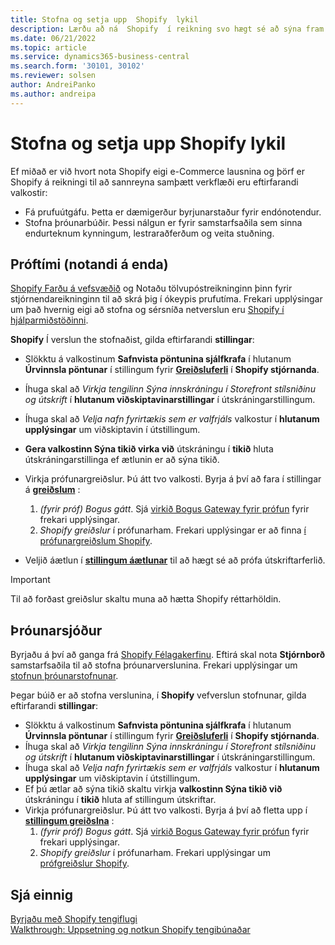 ```yaml
---
title: Stofna og setja upp  Shopify  lykil
description: Lærðu að ná  Shopify  í reikning svo hægt sé að sýna fram á verkflæði fyrir samþættingu  Shopify  og rekstur Central.
ms.date: 06/21/2022
ms.topic: article
ms.service: dynamics365-business-central
ms.search.form: '30101, 30102'
ms.reviewer: solsen
author: AndreiPanko
ms.author: andreipa
---
```


# Stofna og setja upp  Shopify  lykil

Ef miðað er við hvort nota  Shopify  eigi e-Commerce lausnina og þörf er  Shopify  á reikningi til að sannreyna samþætt verkflæði eru eftirfarandi valkostir:

- Fá prufuútgáfu. Þetta er dæmigerður byrjunarstaður fyrir endónotendur.  
- Stofna þróunarbúðir. Þessi nálgun er fyrir samstarfsaðila sem sinna endurteknum kynningum, lestraraðferðum og veita stuðning.

## Próftími (notandi á enda)

 [Shopify Farðu á vefsvæðið](https://www.shopify.com)  og Notaðu tölvupóstreikninginn þinn fyrir stjórnendareikninginn til að skrá þig í ókeypis prufutíma. Frekari upplýsingar um það hvernig eigi að stofna og sérsníða netverslun eru  [Shopify  í hjálparmiðstöðinni](https://help.shopify.com/).

 **Shopify** Í verslun the stofnaðist, gilda eftirfarandi  **stillingar**:

- Slökktu á valkostinum **Safnvista pöntunina sjálfkrafa** í hlutanum **Úrvinnsla pöntunar** í stillingum fyrir [**Greiðsluferli**](https://www.shopify.com/admin/settings/checkout) í **Shopify stjórnanda**.
- Íhuga skal að  *Virkja tengilinn Sýna innskráningu í Storefront stílsniðinu og útskrift*  í  **hlutanum viðskiptavinarstillingar**  í útskráningarstillingum.
- Íhuga skal að  *Velja nafn fyrirtækis sem er valfrjáls*  valkostur í  **hlutanum upplýsingar**  um viðskiptavin í útstillingum.
-  **Gera valkostinn Sýna tikið virka við**  útskráningu í  **tikið**  hluta útskráningarstillinga ef ætlunin er að sýna tikið.
- Virkja prófunargreiðslur. Þú átt tvo valkosti. Byrja á því að fara í stillingar á  [**greiðslum**](https://www.shopify.com/admin/settings/payments) :  
  1. *(fyrir próf) Bogus gátt*. Sjá  [virkið Bogus Gateway fyrir prófun](https://help.shopify.com/en/manual/checkout-settings/test-orders#place-a-test-order-by-simulating-a-transaction) fyrir frekari upplýsingar.
  2. *Shopify greiðslur*  í prófunarham. Frekari upplýsingar er að finna  [í prófunargreiðslum Shopify](https://help.shopify.com/en/manual/payments/shopify-payments/testing-shopify-payments).

- Veljið áætlun í  [**stillingum áætlunar**](https://www.shopify.com/admin/settings/plan)  til að hægt sé að prófa útskriftarferlið.

> [!Important]  
> Til að forðast greiðslur skaltu muna að hætta  Shopify  réttarhöldin.

## Þróunarsjóður

Byrjaðu á því að ganga frá  [Shopify  Félagakerfinu](https://help.shopify.com/partners/about). Eftirá skal nota  **Stjórnborð**  samstarfsaðila til að stofna þróunarverslunina. Frekari upplýsingar um  [stofnun þróunarstofnunar](https://help.shopify.com/partners/dashboard/managing-stores/development-stores).

Þegar búið er að stofna verslunina, í  **Shopify**  vefverslun stofnunar, gilda eftirfarandi  **stillingar**:

- Slökktu á valkostinum **Safnvista pöntunina sjálfkrafa** í hlutanum **Úrvinnsla pöntunar** í stillingum fyrir [**Greiðsluferli**](https://www.shopify.com/admin/settings/checkout) í **Shopify stjórnanda**.
- Íhuga skal að  *Virkja tengilinn Sýna innskráningu í Storefront stílsniðinu og útskrift*  í  **hlutanum viðskiptavinarstillingar**  í útskráningarstillingum.
- Íhuga skal að  *Velja nafn fyrirtækis sem er valfrjáls*  valkostur í  **hlutanum upplýsingar**  um viðskiptavin í útstillingum.
- Ef þú ætlar að sýna tikið skaltu virkja  **valkostinn Sýna tikið við**  útskráningu í  **tikið**  hluta af stillingum útskriftar.
- Virkja prófunargreiðslur. Þú átt tvo valkosti. Byrja á því að fletta upp í  [**stillingum greiðslna**](https://www.shopify.com/admin/settings/payments) :  
  1. *(fyrir próf) Bogus gátt*. Sjá  [virkið Bogus Gateway fyrir prófun](https://help.shopify.com/en/manual/checkout-settings/test-orders#place-a-test-order-by-simulating-a-transaction) fyrir frekari upplýsingar.
  2. *Shopify greiðslur*  í prófunarham. Frekari upplýsingar um  [prófgreiðslur Shopify](https://help.shopify.com/en/manual/payments/shopify-payments/testing-shopify-payments).

## Sjá einnig

[Byrjaðu með  Shopify  tengiflugi](get-started.md)  
[Walkthrough: Uppsetning og notkun  Shopify  tengibúnaðar](walkthrough-setting-up-and-using-shopify.md)
